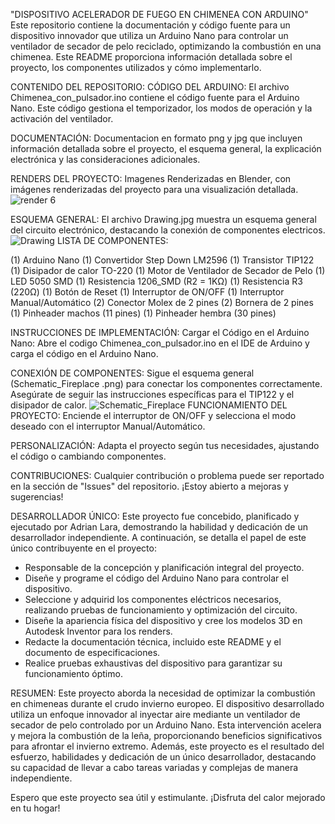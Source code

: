 "DISPOSITIVO ACELERADOR DE FUEGO EN CHIMENEA CON ARDUINO"
Este repositorio contiene la documentación y código fuente para un dispositivo innovador que utiliza un Arduino Nano para controlar un ventilador de secador de pelo reciclado, optimizando la combustión en una chimenea. Este README proporciona información detallada sobre el proyecto, los componentes utilizados y cómo implementarlo.

CONTENIDO DEL REPOSITORIO:
CÓDIGO DEL ARDUINO:
    El archivo Chimenea_con_pulsador.ino contiene el código fuente para el Arduino Nano.
    Este código gestiona el temporizador, los modos de operación y la activación del ventilador.

DOCUMENTACIÓN:
    Documentacion en formato png y jpg que incluyen información detallada sobre el proyecto, el esquema general, la 
    explicación electrónica y las consideraciones adicionales.
     
RENDERS DEL PROYECTO:
    Imagenes Renderizadas en Blender, con imágenes renderizadas del proyecto para una visualización detallada.
![render 6](https://github.com/KamikazeSoluciones/ChimneaBoost/assets/89432904/8d0a827f-cf3a-4ff9-9a7e-94d4a0add81f)

ESQUEMA GENERAL: El archivo Drawing.jpg muestra un esquema general del circuito electrónico, destacando la conexión de componentes electricos.  
![Drawing](https://github.com/KamikazeSoluciones/ChimneaBoost/assets/89432904/12399f9a-4a3e-426d-9b47-c7c2413d3d71)
LISTA DE COMPONENTES:

(1) Arduino Nano
(1) Convertidor Step Down LM2596
(1) Transistor TIP122 
(1) Disipador de calor TO-220
(1) Motor de Ventilador de Secador de Pelo
(1) LED 5050 SMD 
(1) Resistencia 1206_SMD (R2 = 1KΩ)
(1) Resistencia R3 (220Ω)
(1) Botón de Reset
(1) Interruptor de ON/OFF
(1) Interruptor Manual/Automático
(2) Conector Molex de 2 pines
(2) Bornera de 2 pines
(1) Pinheader machos (11 pines)
(1) Pinheader hembra (30 pines)


INSTRUCCIONES DE IMPLEMENTACIÓN:
Cargar el Código en el Arduino Nano:
Abre el codigo Chimenea_con_pulsador.ino en el IDE de Arduino y carga el código en el Arduino Nano.

CONEXIÓN DE COMPONENTES:
    Sigue el esquema general (Schematic_Fireplace .png) para conectar los componentes correctamente.
    Asegúrate de seguir las instrucciones específicas para el TIP122 y el disipador de calor.
 ![Schematic_Fireplace ](https://github.com/KamikazeSoluciones/ChimneaBoost/assets/89432904/5dd7efb6-470c-4b04-aa97-31ab52373fc2)
FUNCIONAMIENTO DEL PROYECTO:
    Enciende el interruptor de ON/OFF y selecciona el modo deseado con el interruptor Manual/Automático.

PERSONALIZACIÓN:
    Adapta el proyecto según tus necesidades, ajustando el código o cambiando componentes.

CONTRIBUCIONES:
Cualquier contribución o problema puede ser reportado en la sección de "Issues" del repositorio. ¡Estoy abierto a 
mejoras y sugerencias!

DESARROLLADOR ÚNICO:
Este proyecto fue concebido, planificado y ejecutado por Adrian Lara, demostrando la habilidad y dedicación de un 
desarrollador independiente. 
A continuación, se detalla el papel de este único contribuyente en el proyecto:

- Responsable de la concepción y planificación integral del proyecto.
- Diseñe y programe el código del Arduino Nano para controlar el dispositivo.
- Seleccione y adquirid los componentes eléctricos necesarios, realizando pruebas de funcionamiento y optimización del 
circuito.
- Diseñe la apariencia física del dispositivo y cree los modelos 3D en Autodesk Inventor para los renders.
- Redacte la documentación técnica, incluido este README y el documento de especificaciones.
- Realice pruebas exhaustivas del dispositivo para garantizar su funcionamiento óptimo.

RESUMEN:
Este proyecto aborda la necesidad de optimizar la combustión en chimeneas durante el crudo invierno europeo. El 
dispositivo desarrollado utiliza un enfoque innovador al inyectar aire mediante un ventilador de secador de pelo 
controlado por un Arduino Nano. 
Esta intervención acelera y mejora la combustión de la leña, proporcionando beneficios significativos para afrontar 
el invierno extremo. Además, este proyecto es el resultado del esfuerzo,
habilidades y dedicación de un único desarrollador, destacando su capacidad de llevar a cabo tareas variadas y 
complejas de manera independiente. 

Espero que este proyecto sea útil y estimulante. ¡Disfruta del calor mejorado en tu hogar!

